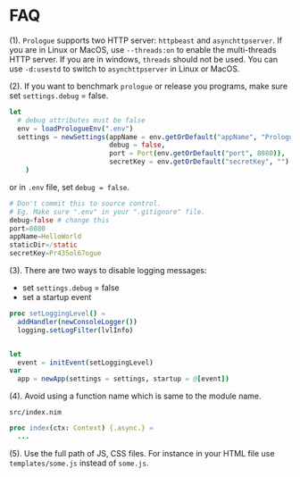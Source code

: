 # FAQ

(1). `Prologue` supports two HTTP server: `httpbeast` and `asynchttpserver`. If you are in Linux or MacOS, use `--threads:on` to enable the multi-threads HTTP server. If you are in windows, `threads` should not be used. You can use `-d:usestd` to switch to `asynchttpserver` in Linux or MacOS.

(2). If you want to benchmark `prologue` or release you programs, make sure set `settings.debug` = false.

```nim
let
  # debug attributes must be false
  env = loadPrologueEnv(".env")
  settings = newSettings(appName = env.getOrDefault("appName", "Prologue"),
                         debug = false,
                         port = Port(env.getOrDefault("port", 8080)),
                         secretKey = env.getOrDefault("secretKey", "")
    )
```

or in `.env` file, set `debug = false`.

```nim
# Don't commit this to source control.
# Eg. Make sure ".env" in your ".gitignore" file.
debug=false # change this
port=8080
appName=HelloWorld
staticDir=/static
secretKey=Pr435ol67ogue
```

(3). There are two ways to disable logging messages:

- set `settings.debug` = false
- set a startup event

```nim
proc setLoggingLevel() =
  addHandler(newConsoleLogger())
  logging.setLogFilter(lvlInfo)


let 
  event = initEvent(setLoggingLevel)
var
  app = newApp(settings = settings, startup = @[event])
```

(4). Avoid using a function name which is same to the module name.

`src/index.nim`

```nim
proc index(ctx: Context) {.async.} =
  ...
```

(5). Use the full path of JS, CSS files. For instance in your HTML file use `templates/some.js` instead of
`some.js`.
